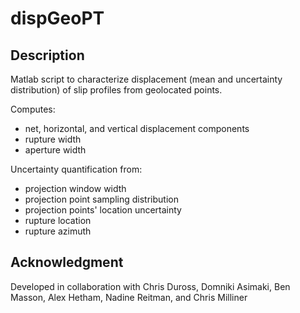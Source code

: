 # dispGeoPT
## Description
Matlab script to characterize displacement (mean and uncertainty distribution) of slip profiles from geolocated points.

Computes:
* net, horizontal, and vertical displacement components
* rupture width
* aperture width

Uncertainty quantification from:
* projection window width
* projection point sampling distribution
* projection points' location uncertainty
* rupture location
* rupture azimuth

## Acknowledgment
Developed in collaboration with Chris Duross, Domniki Asimaki, Ben Masson, Alex Hetham, Nadine Reitman, and Chris Milliner
